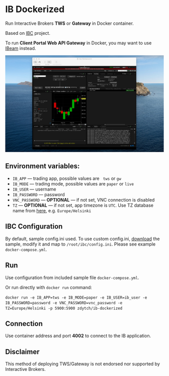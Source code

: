 # IB Dockerized

Run Interactive Brokers **TWS** or **Gateway** in Docker container.

Based on [IBC](https://github.com/IbcAlpha/IBC) project.

To run **Client Portal Web API Gateway** in Docker, you may want to use [IBeam](https://github.com/Voyz/ibeam) instead.

<p align="center">
    <img src="https://github.com/zdytch/ib-dockerized/blob/master/image.jpg" alt="IB Dockerized" title="IB Dockerized" width="640"/>
</p>

## Environment variables:
- `IB_APP` — trading app, possible values are   `tws` or `gw`
- `IB_MODE` — trading mode, possible values are `paper` or `live`
- `IB_USER` — username
- `IB_PASSWORD` — password
- `VNC_PASSWORD` — **OPTIONAL** — if not set, VNC connection is disabled
- `TZ` — **OPTIONAL** — if not set, app timezone is `UTC`. Use TZ database name from [here](https://en.m.wikipedia.org/wiki/List_of_tz_database_time_zones), e.g. `Europe/Helsinki`

## IBC Configuration
By default, sample config.ini used. To use custom config.ini, [download](https://github.com/IbcAlpha/IBC/blob/master/resources/config.ini) the sample, modify it and map to `/root/ibc/config.ini`. Please see example `docker-compose.yml`.

## Run
Use configuration from included sample file `docker-compose.yml`.

Or run directly with `docker run` command:

`docker run -e IB_APP=tws -e IB_MODE=paper -e IB_USER=ib_user -e IB_PASSWORD=password -e VNC_PASSWORD=vnc_password -e TZ=Europe/Helsinki -p 5900:5900 zdytch/ib-dockerized`

## Connection
Use container address and port **4002** to connect to the IB application.

## Disclaimer
This method of deploying TWS/Gateway is not endorsed nor supported by Interactive Brokers.
